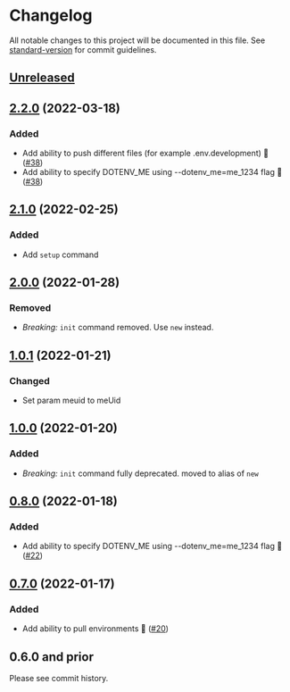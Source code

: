 # Changelog

All notable changes to this project will be documented in this file. See [standard-version](https://github.com/conventional-changelog/standard-version) for commit guidelines.

## [Unreleased](https://github.com/dotenv-org/cli/compare/v2.0.0...master)

## [2.2.0](https://github.com/dotenv-org/cli/compare/v2.1.0...v2.2.0) (2022-03-18)

### Added

- Add ability to push different files (for example .env.development) 🎉 ([#38](https://github.com/dotenv-org/cli/pull/38))
- Add ability to specify DOTENV_ME using --dotenv_me=me_1234 flag 🎉 ([#38](https://github.com/dotenv-org/cli/pull/38))

## [2.1.0](https://github.com/dotenv-org/cli/compare/v2.0.0...v2.1.0) (2022-02-25)

### Added

- Add `setup` command

## [2.0.0](https://github.com/dotenv-org/cli/compare/v1.0.1...v2.0.0) (2022-01-28)

### Removed

- _Breaking:_ `init` command removed. Use `new` instead.


## [1.0.1](https://github.com/dotenv-org/cli/compare/v1.0.0...v1.0.1) (2022-01-21)

### Changed

- Set param meuid to meUid

## [1.0.0](https://github.com/dotenv-org/cli/compare/v0.8.0...v1.0.0) (2022-01-20)

### Added

- _Breaking:_ `init` command fully deprecated. moved to alias of `new`

## [0.8.0](https://github.com/dotenv-org/cli/compare/v0.7.0...v0.8.0) (2022-01-18)

### Added

- Add ability to specify DOTENV_ME using --dotenv_me=me_1234 flag 🎉 ([#22](https://github.com/dotenv-org/cli/pull/22))

## [0.7.0](https://github.com/dotenv-org/cli/compare/v0.6.0...v0.7.0) (2022-01-17)

### Added

- Add ability to pull environments 🎉 ([#20](https://github.com/dotenv-org/cli/pull/20))

## 0.6.0 and prior

Please see commit history.
